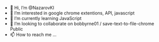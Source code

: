 - 👋 Hi, I’m @NazarovKI
- 👀 I’m interested in google chrome extentions, API, javascript
- 🌱 I’m currently learning JavaScript
- 💞️ I’m looking to collaborate on bobbyrne01 / save-text-to-file-chrome Public
- 📫 How to reach me ...

<!---
NazarovKI/NazarovKI is a ✨ special ✨ repository because its `README.md` (this file) appears on your GitHub profile.
You can click the Preview link to take a look at your changes.
--->
